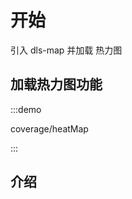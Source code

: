 <!--
 * @Author: Kang
 * @Date: 2024-09-11 16:54:34
 * @Last Modified by: Kang
 * @LastEditTime: 2024-09-29 15:07:59
-->
# 开始

引入 dls-map 并加载 热力图

## 加载热力图功能

:::demo 

coverage/heatMap

:::


## 介绍

